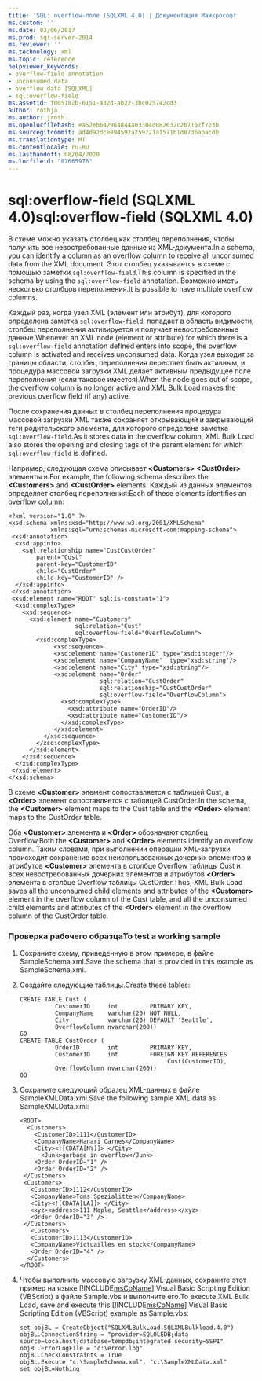 ```yaml
---
title: 'SQL: overflow-поле (SQLXML 4,0) | Документация Майкрософт'
ms.custom: ''
ms.date: 03/06/2017
ms.prod: sql-server-2014
ms.reviewer: ''
ms.technology: xml
ms.topic: reference
helpviewer_keywords:
- overflow-field annotation
- unconsumed data
- overflow data [SQLXML]
- sql:overflow-field
ms.assetid: f005182b-6151-432d-ab22-3bc025742cd3
author: rothja
ms.author: jroth
ms.openlocfilehash: ea52eb642964844a03304d082632c2b7157f723b
ms.sourcegitcommit: ad4d92dce894592a259721a1571b1d8736abacdb
ms.translationtype: MT
ms.contentlocale: ru-RU
ms.lasthandoff: 08/04/2020
ms.locfileid: "87665976"
---
```

# <a name="sqloverflow-field-sqlxml-40"></a><span data-ttu-id="fdecf-102">sql:overflow-field (SQLXML 4.0)</span><span class="sxs-lookup"><span data-stu-id="fdecf-102">sql:overflow-field (SQLXML 4.0)</span></span>
  <span data-ttu-id="fdecf-103">В схеме можно указать столбец как столбец переполнения, чтобы получить все невостребованные данные из XML-документа.</span><span class="sxs-lookup"><span data-stu-id="fdecf-103">In a schema, you can identify a column as an overflow column to receive all unconsumed data from the XML document.</span></span> <span data-ttu-id="fdecf-104">Этот столбец указывается в схеме с помощью заметки `sql:overflow-field`.</span><span class="sxs-lookup"><span data-stu-id="fdecf-104">This column is specified in the schema by using the `sql:overflow-field` annotation.</span></span> <span data-ttu-id="fdecf-105">Возможно иметь несколько столбцов переполнения.</span><span class="sxs-lookup"><span data-stu-id="fdecf-105">It is possible to have multiple overflow columns.</span></span>  
  
 <span data-ttu-id="fdecf-106">Каждый раз, когда узел XML (элемент или атрибут), для которого определена заметка `sql:overflow-field`, попадает в область видимости, столбец переполнения активируется и получает невостребованные данные.</span><span class="sxs-lookup"><span data-stu-id="fdecf-106">Whenever an XML node (element or attribute) for which there is a `sql:overflow-field` annotation defined enters into scope, the overflow column is activated and receives unconsumed data.</span></span> <span data-ttu-id="fdecf-107">Когда узел выходит за границы области, столбец переполнения перестает быть активным, и процедура массовой загрузки XML делает активным предыдущее поле переполнения (если таковое имеется).</span><span class="sxs-lookup"><span data-stu-id="fdecf-107">When the node goes out of scope, the overflow column is no longer active and XML Bulk Load makes the previous overflow field (if any) active.</span></span>  
  
 <span data-ttu-id="fdecf-108">После сохранения данных в столбец переполнения процедура массовой загрузки XML также сохраняет открывающий и закрывающий теги родительского элемента, для которого определена заметка `sql:overflow-field`.</span><span class="sxs-lookup"><span data-stu-id="fdecf-108">As it stores data in the overflow column, XML Bulk Load also stores the opening and closing tags of the parent element for which `sql:overflow-field` is defined.</span></span>  
  
 <span data-ttu-id="fdecf-109">Например, следующая схема описывает **\<Customers>** **\<CustOrder>** элементы и.</span><span class="sxs-lookup"><span data-stu-id="fdecf-109">For example, the following schema describes the **\<Customers>** and **\<CustOrder>** elements.</span></span> <span data-ttu-id="fdecf-110">Каждый из данных элементов определяет столбец переполнения:</span><span class="sxs-lookup"><span data-stu-id="fdecf-110">Each of these elements identifies an overflow column:</span></span>  
  
```  
<?xml version="1.0" ?>  
<xsd:schema xmlns:xsd="http://www.w3.org/2001/XMLSchema"  
            xmlns:sql="urn:schemas-microsoft-com:mapping-schema">  
 <xsd:annotation>  
  <xsd:appinfo>  
    <sql:relationship name="CustCustOrder"  
        parent="Cust"  
        parent-key="CustomerID"  
        child="CustOrder"  
        child-key="CustomerID" />  
  </xsd:appinfo>  
 </xsd:annotation>  
 <xsd:element name="ROOT" sql:is-constant="1">  
  <xsd:complexType>  
    <xsd:sequence>   
      <xsd:element name="Customers"   
                   sql:relation="Cust"  
                   sql:overflow-field="OverflowColumn">  
        <xsd:complexType>  
             <xsd:sequence>   
             <xsd:element name="CustomerID" type="xsd:integer"/>  
             <xsd:element name="CompanyName"  type="xsd:string"/>  
             <xsd:element name="City" type="xsd:string"/>  
             <xsd:element name="Order"  
                          sql:relation="CustOrder"  
                          sql:relationship="CustCustOrder"  
                          sql:overflow-field="OverflowColumn">  
               <xsd:complexType>  
                 <xsd:attribute name="OrderID"/>  
                 <xsd:attribute name="CustomerID"/>  
               </xsd:complexType>  
             </xsd:element>  
          </xsd:sequence>   
        </xsd:complexType>  
      </xsd:element>  
    </xsd:sequence>  
  </xsd:complexType>  
 </xsd:element>  
</xsd:schema>  
```  
  
 <span data-ttu-id="fdecf-111">В схеме **\<Customer>** элемент сопоставляется с таблицей Cust, а **\<Order>** элемент сопоставляется с таблицей CustOrder.</span><span class="sxs-lookup"><span data-stu-id="fdecf-111">In the schema, the **\<Customer>** element maps to the Cust table and the **\<Order>** element maps to the CustOrder table.</span></span>  
  
 <span data-ttu-id="fdecf-112">Оба **\<Customer>** элемента и **\<Order>** обозначают столбец Overflow.</span><span class="sxs-lookup"><span data-stu-id="fdecf-112">Both the **\<Customer>** and **\<Order>** elements identify an overflow column.</span></span> <span data-ttu-id="fdecf-113">Таким словами, при выполнении операции XML-загрузки происходит сохранение всех неиспользованных дочерних элементов и атрибутов **\<Customer>** элемента в столбце Overflow таблицы Cust и всех невостребованных дочерних элементов и атрибутов **\<Order>** элемента в столбце Overflow таблицы CustOrder.</span><span class="sxs-lookup"><span data-stu-id="fdecf-113">Thus, XML Bulk Load saves all the unconsumed child elements and attributes of the **\<Customer>** element in the overflow column of the Cust table, and all the unconsumed child elements and attributes of the **\<Order>** element in the overflow column of the CustOrder table.</span></span>  
  
### <a name="to-test-a-working-sample"></a><span data-ttu-id="fdecf-114">Проверка рабочего образца</span><span class="sxs-lookup"><span data-stu-id="fdecf-114">To test a working sample</span></span>  
  
1.  <span data-ttu-id="fdecf-115">Сохраните схему, приведенную в этом примере, в файле SampleSchema.xml.</span><span class="sxs-lookup"><span data-stu-id="fdecf-115">Save the schema that is provided in this example as SampleSchema.xml.</span></span>  
  
2.  <span data-ttu-id="fdecf-116">Создайте следующие таблицы.</span><span class="sxs-lookup"><span data-stu-id="fdecf-116">Create these tables:</span></span>  
  
    ```  
    CREATE TABLE Cust (  
              CustomerID     int         PRIMARY KEY,  
              CompanyName    varchar(20) NOT NULL,  
              City           varchar(20) DEFAULT 'Seattle',  
              OverflowColumn nvarchar(200))  
    GO  
    CREATE TABLE CustOrder (  
              OrderID        int         PRIMARY KEY,  
              CustomerID     int         FOREIGN KEY REFERENCES  
                                              Cust(CustomerID),  
              OverflowColumn nvarchar(200))  
    GO  
    ```  
  
3.  <span data-ttu-id="fdecf-117">Сохраните следующий образец XML-данных в файле SampleXMLData.xml.</span><span class="sxs-lookup"><span data-stu-id="fdecf-117">Save the following sample XML data as SampleXMLData.xml:</span></span>  
  
    ```  
    <ROOT>  
      <Customers>  
        <CustomerID>1111</CustomerID>  
        <CompanyName>Hanari Carnes</CompanyName>  
        <City><![CDATA[NY]]> </City>  
          <Junk>garbage in overflow</Junk>  
        <Order OrderID="1" />  
        <Order OrderID="2" />  
     </Customers>  
     <Customers>  
       <CustomerID>1112</CustomerID>  
       <CompanyName>Toms Spezialitten</CompanyName>  
       <City><![CDATA[LA]]> </City>  
       <xyz><address>111 Maple, Seattle</address></xyz>     
       <Order OrderID="3" />  
     </Customers>  
       <Customers>  
       <CustomerID>1113</CustomerID>  
       <CompanyName>Victuailles en stock</CompanyName>  
       <Order OrderID="4" />  
      </Customers>  
    </ROOT>  
    ```  
  
4.  <span data-ttu-id="fdecf-118">Чтобы выполнить массовую загрузку XML-данных, сохраните этот пример на языке [!INCLUDE[msCoName](../../../includes/msconame-md.md)] Visual Basic Scripting Edition (VBScript) в файле Sample.vbs и выполните его.</span><span class="sxs-lookup"><span data-stu-id="fdecf-118">To execute XML Bulk Load, save and execute this [!INCLUDE[msCoName](../../../includes/msconame-md.md)] Visual Basic Scripting Edition (VBScript) example as Sample.vbs:</span></span>  
  
    ```  
    set objBL = CreateObject("SQLXMLBulkLoad.SQLXMLBulkload.4.0")  
    objBL.ConnectionString = "provider=SQLOLEDB;data source=localhost;database=tempdb;integrated security=SSPI"  
    objBL.ErrorLogFile = "c:\error.log"  
    objBL.CheckConstraints = True  
    objBL.Execute "c:\SampleSchema.xml", "c:\SampleXMLData.xml"  
    set objBL=Nothing  
    ```  
  
  
